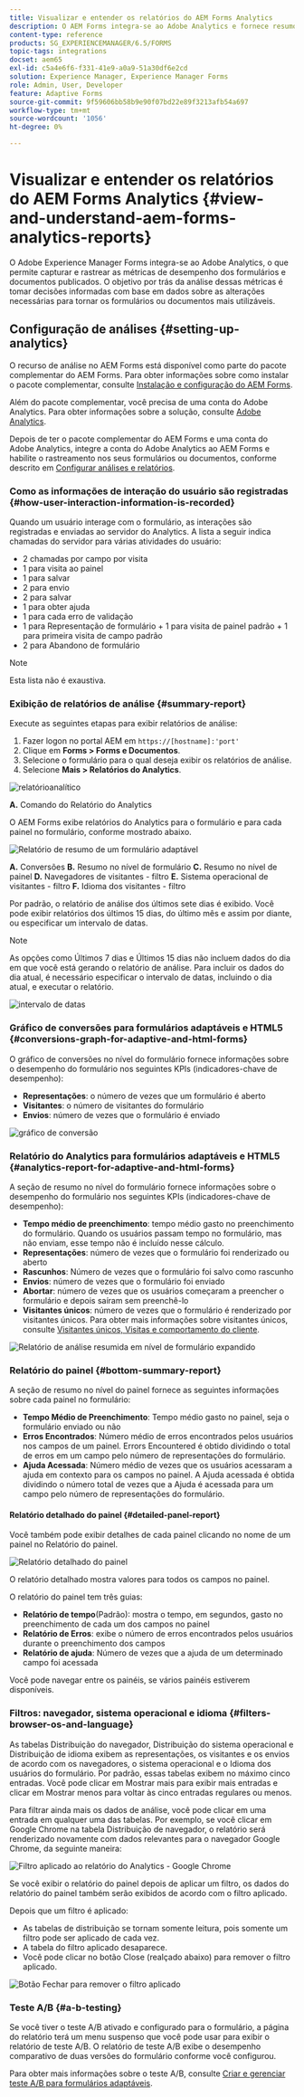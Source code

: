 ```yaml
---
title: Visualizar e entender os relatórios do AEM Forms Analytics
description: O AEM Forms integra-se ao Adobe Analytics e fornece resumo e análises detalhadas sobre os formulários adaptáveis publicados.
content-type: reference
products: SG_EXPERIENCEMANAGER/6.5/FORMS
topic-tags: integrations
docset: aem65
exl-id: c5a4e6f6-f331-41e9-a0a9-51a30df6e2cd
solution: Experience Manager, Experience Manager Forms
role: Admin, User, Developer
feature: Adaptive Forms
source-git-commit: 9f59606bb58b9e90f07bd22e89f3213afb54a697
workflow-type: tm+mt
source-wordcount: '1056'
ht-degree: 0%

---
```


# Visualizar e entender os relatórios do AEM Forms Analytics {#view-and-understand-aem-forms-analytics-reports}

O Adobe Experience Manager Forms integra-se ao Adobe Analytics, o que permite capturar e rastrear as métricas de desempenho dos formulários e documentos publicados. O objetivo por trás da análise dessas métricas é tomar decisões informadas com base em dados sobre as alterações necessárias para tornar os formulários ou documentos mais utilizáveis.

## Configuração de análises {#setting-up-analytics}

O recurso de análise no AEM Forms está disponível como parte do pacote complementar do AEM Forms. Para obter informações sobre como instalar o pacote complementar, consulte [Instalação e configuração do AEM Forms](../../forms/using/installing-configuring-aem-forms-osgi.md).

Além do pacote complementar, você precisa de uma conta do Adobe Analytics. Para obter informações sobre a solução, consulte [Adobe Analytics](https://www.adobe.com/solutions/digital-analytics.html).

Depois de ter o pacote complementar do AEM Forms e uma conta do Adobe Analytics, integre a conta do Adobe Analytics ao AEM Forms e habilite o rastreamento nos seus formulários ou documentos, conforme descrito em [Configurar análises e relatórios](../../forms/using/configure-analytics-forms-documents.md).

### Como as informações de interação do usuário são registradas {#how-user-interaction-information-is-recorded}

Quando um usuário interage com o formulário, as interações são registradas e enviadas ao servidor do Analytics. A lista a seguir indica chamadas do servidor para várias atividades do usuário:

* 2 chamadas por campo por visita
* 1 para visita ao painel
* 1 para salvar
* 2 para envio
* 2 para salvar
* 1 para obter ajuda
* 1 para cada erro de validação
* 1 para Representação de formulário + 1 para visita de painel padrão + 1 para primeira visita de campo padrão
* 2 para Abandono de formulário

>[!NOTE]
>
>Esta lista não é exaustiva.

### Exibição de relatórios de análise {#summary-report}

Execute as seguintes etapas para exibir relatórios de análise:

1. Fazer logon no portal AEM em `https://[hostname]:'port'`
1. Clique em **Forms > Forms e Documentos**.
1. Selecione o formulário para o qual deseja exibir os relatórios de análise.
1. Selecione **Mais > Relatórios do Analytics**.

![relatórioanalítico](assets/analyticsreport.png)

**A.** Comando do Relatório do Analytics

O AEM Forms exibe relatórios do Analytics para o formulário e para cada painel no formulário, conforme mostrado abaixo.

![Relatório de resumo de um formulário adaptável](assets/analyticsdashboard_callout.png)

**A.** Conversões **B.** Resumo no nível de formulário **C.** Resumo no nível de painel **D.** Navegadores de visitantes - filtro **E.** Sistema operacional de visitantes - filtro **F.** Idioma dos visitantes - filtro

Por padrão, o relatório de análise dos últimos sete dias é exibido. Você pode exibir relatórios dos últimos 15 dias, do último mês e assim por diante, ou especificar um intervalo de datas.

>[!NOTE]
>
>As opções como Últimos 7 dias e Últimos 15 dias não incluem dados do dia em que você está gerando o relatório de análise. Para incluir os dados do dia atual, é necessário especificar o intervalo de datas, incluindo o dia atual, e executar o relatório.

![intervalo de datas](assets/date-range.png)

### Gráfico de conversões para formulários adaptáveis e HTML5 {#conversions-graph-for-adaptive-and-html-forms}

O gráfico de conversões no nível do formulário fornece informações sobre o desempenho do formulário nos seguintes KPIs (indicadores-chave de desempenho):

* **Representações**: o número de vezes que um formulário é aberto
* **Visitantes**: o número de visitantes do formulário
* **Envios**: número de vezes que o formulário é enviado

![gráfico de conversão](assets/conversion-graph.png)

### Relatório do Analytics para formulários adaptáveis e HTML5 {#analytics-report-for-adaptive-and-html-forms}

A seção de resumo no nível do formulário fornece informações sobre o desempenho do formulário nos seguintes KPIs (indicadores-chave de desempenho):

* **Tempo médio de preenchimento**: tempo médio gasto no preenchimento do formulário. Quando os usuários passam tempo no formulário, mas não enviam, esse tempo não é incluído nesse cálculo.
* **Representações**: número de vezes que o formulário foi renderizado ou aberto
* **Rascunhos**: Número de vezes que o formulário foi salvo como rascunho
* **Envios**: número de vezes que o formulário foi enviado
* **Abortar**: número de vezes que os usuários começaram a preencher o formulário e depois saíram sem preenchê-lo
* **Visitantes únicos**: número de vezes que o formulário é renderizado por visitantes únicos. Para obter mais informações sobre visitantes únicos, consulte [Visitantes únicos, Visitas e comportamento do cliente](https://helpx.adobe.com/br/analytics/kb/unique-visitors-visitor-behavior.html).

![Relatório de análise resumida em nível de formulário expandido](assets/analytics-report.png)

### Relatório do painel {#bottom-summary-report}

A seção de resumo no nível do painel fornece as seguintes informações sobre cada painel no formulário:

* **Tempo Médio de Preenchimento**: Tempo médio gasto no painel, seja o formulário enviado ou não
* **Erros Encontrados**: Número médio de erros encontrados pelos usuários nos campos de um painel. Errors Encountered é obtido dividindo o total de erros em um campo pelo número de representações do formulário.
* **Ajuda Acessada**: Número médio de vezes que os usuários acessaram a ajuda em contexto para os campos no painel. A Ajuda acessada é obtida dividindo o número total de vezes que a Ajuda é acessada para um campo pelo número de representações do formulário.

#### Relatório detalhado do painel {#detailed-panel-report}

Você também pode exibir detalhes de cada painel clicando no nome de um painel no Relatório do painel.

![Relatório detalhado do painel](assets/panel-report-detailed.png)

O relatório detalhado mostra valores para todos os campos no painel.

O relatório do painel tem três guias:

* **Relatório de tempo**(Padrão): mostra o tempo, em segundos, gasto no preenchimento de cada um dos campos no painel
* **Relatório de Erros**: exibe o número de erros encontrados pelos usuários durante o preenchimento dos campos
* **Relatório de ajuda**: Número de vezes que a ajuda de um determinado campo foi acessada

Você pode navegar entre os painéis, se vários painéis estiverem disponíveis.

### Filtros: navegador, sistema operacional e idioma {#filters-browser-os-and-language}

As tabelas Distribuição do navegador, Distribuição do sistema operacional e Distribuição de idioma exibem as representações, os visitantes e os envios de acordo com os navegadores, o sistema operacional e o Idioma dos usuários do formulário. Por padrão, essas tabelas exibem no máximo cinco entradas. Você pode clicar em Mostrar mais para exibir mais entradas e clicar em Mostrar menos para voltar às cinco entradas regulares ou menos.

Para filtrar ainda mais os dados de análise, você pode clicar em uma entrada em qualquer uma das tabelas. Por exemplo, se você clicar em Google Chrome na tabela Distribuição de navegador, o relatório será renderizado novamente com dados relevantes para o navegador Google Chrome, da seguinte maneira:

![Filtro aplicado ao relatório do Analytics - Google Chrome ](assets/filter-1.png)

Se você exibir o relatório do painel depois de aplicar um filtro, os dados do relatório do painel também serão exibidos de acordo com o filtro aplicado.

Depois que um filtro é aplicado:

* As tabelas de distribuição se tornam somente leitura, pois somente um filtro pode ser aplicado de cada vez.
* A tabela do filtro aplicado desaparece.
* Você pode clicar no botão Close (realçado abaixo) para remover o filtro aplicado.

![Botão Fechar para remover o filtro aplicado](assets/close-filter.png)

### Teste A/B {#a-b-testing}

Se você tiver o teste A/B ativado e configurado para o formulário, a página do relatório terá um menu suspenso que você pode usar para exibir o relatório de teste A/B. O relatório de teste A/B exibe o desempenho comparativo de duas versões do formulário conforme você configurou.

Para obter mais informações sobre o teste A/B, consulte [Criar e gerenciar teste A/B para formulários adaptáveis](../../forms/using/ab-testing-adaptive-forms.md).
